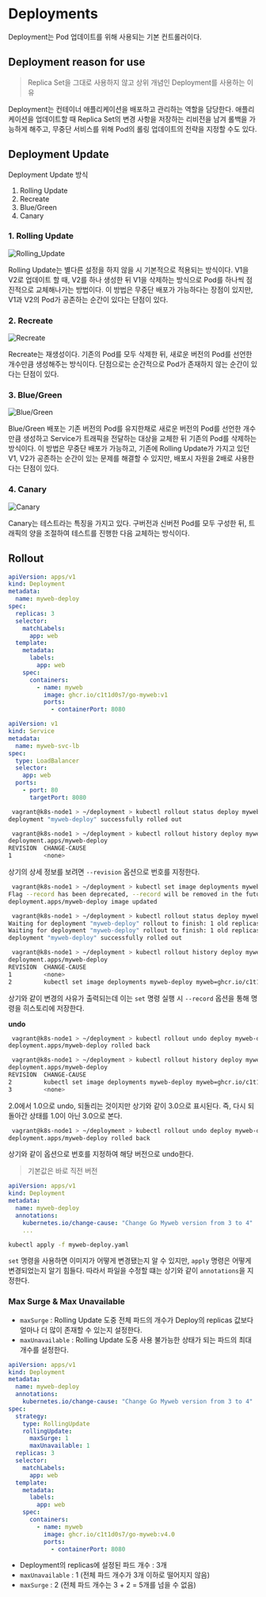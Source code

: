 # Deployments

Deployment는 Pod 업데이트를 위해 사용되는 기본 컨트롤러이다.

## Deployment reason for use

> Replica Set을 그대로 사용하지 않고 상위 개념인 Deployment를 사용하는 이유

Deployment는 컨테이너 애플리케이션을 배포하고 관리하는 역할을 담당한다. 애플리케이션을 업데이트할 때 Replica Set의 변경 사항을 저장하는 리비전을 남겨 롤백을 가능하게 해주고, 무중단 서비스를 위해 Pod의 롤링 업데이트의 전략을 지정할 수도 있다.


## Deployment Update
Deployment Update 방식

1. Rolling Update
2. Recreate
3. Blue/Green
4. Canary

### 1. Rolling Update

![Rolling_Update](./img/12_1.png)

Rolling Update는 별다른 설정을 하지 않을 시 기본적으로 적용되는 방식이다.
V1을 V2로 업데이트 할 때, V2를 하나 생성한 뒤 V1을 삭제하는 방식으로 Pod를 하나씩 점진적으로 교체해나가는 방법이다.
이 방법은 무중단 배포가 가능하다는 장점이 있지만, V1과 V2의 Pod가 공존하는 순간이 있다는 단점이 있다.

### 2. Recreate

![Recreate](./img/12_2.png)

Recreate는 재생성이다.
기존의 Pod를 모두 삭제한 뒤, 새로운 버전의 Pod를 선언한 개수만큼 생성해주는 방식이다.
단점으로는 순간적으로 Pod가 존재하지 않는 순간이 있다는 단점이 있다.

### 3. Blue/Green

![Blue/Green](./img/12_3.png)

Blue/Green 배포는 기존 버전의 Pod를 유지한채로 새로운 버전의 Pod를 선언한 개수만큼 생성하고 Service가 트래픽을 전달하는 대상을 교체한 뒤 기존의 Pod를 삭제하는 방식이다.
이 방법은 무중단 배포가 가능하고, 기존에 Rolling Update가 가지고 있던 V1, V2가 공존하는 순간이 있는 문제를 해결할 수 있지만, 배포시 자원을 2배로 사용한다는 단점이 있다.

### 4. Canary

![Canary](./img/12_4.png)

Canary는 테스트라는 특징을 가지고 있다.
구버전과 신버전 Pod를 모두 구성한 뒤, 트래픽의 양을 조절하여 테스트를 진행한 다음 교체하는 방식이다.

## Rollout

``` yaml
apiVersion: apps/v1
kind: Deployment
metadata:
  name: myweb-deploy
spec:
  replicas: 3
  selector:
    matchLabels:
      app: web
  template:
    metadata:
      labels:
        app: web
    spec:
      containers:
        - name: myweb
          image: ghcr.io/c1t1d0s7/go-myweb:v1
          ports:
            - containerPort: 8080
```

``` yaml
apiVersion: v1
kind: Service
metadata:
  name: myweb-svc-lb
spec:
  type: LoadBalancer
  selector:
    app: web
  ports:
    - port: 80
      targetPort: 8080
```

``` bash
 vagrant@k8s-node1 > ~/deployment > kubectl rollout status deploy myweb-deploy
deployment "myweb-deploy" successfully rolled out
```

``` bash
 vagrant@k8s-node1 > ~/deployment > kubectl rollout history deploy myweb-deploy
deployment.apps/myweb-deploy 
REVISION  CHANGE-CAUSE
1         <none>
```

상기의 상세 정보를 보려면 `--revision` 옵션으로 번호를 지정한다.


``` bash
 vagrant@k8s-node1 > ~/deployment > kubectl set image deployments myweb-deploy myweb=ghcr.io/c1t1d0s7/go-myweb:v2.0 --record
Flag --record has been deprecated, --record will be removed in the future
deployment.apps/myweb-deploy image updated

 vagrant@k8s-node1 > ~/deployment > kubectl rollout status deploy myweb-deploy
Waiting for deployment "myweb-deploy" rollout to finish: 1 old replicas are pending termination...
Waiting for deployment "myweb-deploy" rollout to finish: 1 old replicas are pending termination...
deployment "myweb-deploy" successfully rolled out

 vagrant@k8s-node1 > ~/deployment > kubectl rollout history deploy myweb-deploy
deployment.apps/myweb-deploy 
REVISION  CHANGE-CAUSE
1         <none>
2         kubectl set image deployments myweb-deploy myweb=ghcr.io/c1t1d0s7/go-myweb:v2.0 --record=true
```

상기와 같이 변경의 사유가 출력되는데 이는 `set` 명령 실행 시 `--record` 옵션을 통해 명령을 히스토리에 저장한다.

**undo**

``` bash
 vagrant@k8s-node1 > ~/deployment > kubectl rollout undo deploy myweb-deploy   
deployment.apps/myweb-deploy rolled back

 vagrant@k8s-node1 > ~/deployment > kubectl rollout history deploy myweb-deploy
deployment.apps/myweb-deploy 
REVISION  CHANGE-CAUSE
2         kubectl set image deployments myweb-deploy myweb=ghcr.io/c1t1d0s7/go-myweb:v2.0 --record=true
3         <none>

```

2.0에서 1.0으로 undo, 되돌리는 것이지만 상기와 같이 3.0으로 표시된다. 즉, 다시 되돌아간 상태를 1.0이 아닌 3.0으로 본다.

``` bash
 vagrant@k8s-node1 > ~/deployment > kubectl rollout undo deploy myweb-deploy --to-revision=2
deployment.apps/myweb-deploy rolled back
```

상기와 같이 옵션으로 번호를 지정하여 해당 버전으로 undo한다. 

> 기본값은 바로 직전 버전


``` yaml
apiVersion: apps/v1
kind: Deployment
metadata:
  name: myweb-deploy
  annotations:
    kubernetes.io/change-cause: "Change Go Myweb version from 3 to 4"
    ...
```

``` bash
kubectl apply -f myweb-deploy.yaml
```

`set` 명령을 사용하면 이미지가 어떻게 변경됐는지 알 수 있지만, `apply` 명령은 어떻게 변경되었는지 알기 힘들다. 따라서 파일을 수정할 떄는 상기와 같이 `annotations`을 지정한다.


### Max Surge & Max Unavailable

- `maxSurge` : Rolling Update 도중 전체 파드의 개수가 Deploy의 replicas 값보다 얼마나 더 많이 존재할 수 있는지 설정한다.
- `maxUnavailable` : Rolling Update 도중 사용 불가능한 상태가 되는 파드의 최대 개수를 설정한다.

``` yaml
apiVersion: apps/v1
kind: Deployment
metadata:
  name: myweb-deploy
  annotations:
    kubernetes.io/change-cause: "Change Go Myweb version from 3 to 4"
spec:
  strategy:
    type: RollingUpdate
    rollingUpdate:
      maxSurge: 1
      maxUnavailable: 1
  replicas: 3
  selector:
    matchLabels:
      app: web
  template:
    metadata:
      labels:
        app: web
    spec:
      containers:
        - name: myweb
          image: ghcr.io/c1t1d0s7/go-myweb:v4.0
          ports:
            - containerPort: 8080
```

- Deployment의 replicas에 설정된 파드 개수 : 3개
- `maxUnavailable` : 1 (전체 파드 개수가 3개 이하로 떨어지지 않음)
- `maxSurge` : 2 (전체 파드 개수는 3 + 2 = 5개를 넘을 수 없음)